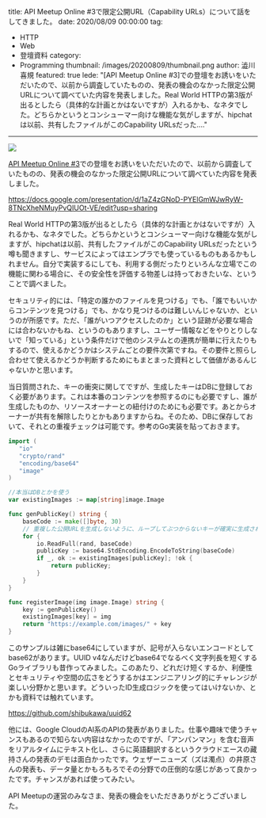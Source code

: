 title: API Meetup Online #3で限定公開URL（Capability URLs）について話をしてきました。
date: 2020/08/09 00:00:00
tag:
  - HTTP
  - Web
  - 登壇資料
category:
  - Programming
thumbnail: /images/20200809/thumbnail.png
author: 澁川喜規
featured: true
lede: "[API Meetup Online #3]での登壇をお誘いをいただいたので、以前から調査していたものの、発表の機会のなかった限定公開URLについて調べていた内容を発表しました。Real World HTTPの第3版が出るとしたら（具体的な計画とかはないですが）入れるかも、なネタでした。どちらかというとコンシューマー向けな機能な気がしますが、hipchatは以前、共有したファイルがこのCapability URLsだった...."
---

<img src="/images/20200809/93281_normal.png" class="img-middle-size">

[API Meetup Online #3](https://api-meetup.doorkeeper.jp/events/109648)での登壇をお誘いをいただいたので、以前から調査していたものの、発表の機会のなかった限定公開URLについて調べていた内容を発表しました。

https://docs.google.com/presentation/d/1aZ4zGNoD-PYElGmWJwRyW-8TNcXheNMuyPvQIUOt-VE/edit?usp=sharing

Real World HTTPの第3版が出るとしたら（具体的な計画とかはないですが）入れるかも、なネタでした。どちらかというとコンシューマー向けな機能な気がしますが、hipchatは以前、共有したファイルがこのCapability URLsだったという噂も聞きますし、サービスによってはエンプラでも使っているものもあるかもしれません。自分で実装するにしても、利用する側だったりといろんな立場でこの機能に関わる場合に、その安全性を評価する物差しは持っておきたいな、ということで調べました。

セキュリティ的には、「特定の誰かのファイルを見つける」でも、「誰でもいいからコンテンツを見つける」でも、かなり見つけるのは難しいんじゃないか、というのが所感です。ただ、「誰がいつアクセスしたのか」という証跡が必要な場合には合わないかもね、というのもありますし、ユーザー情報などをやりとりしないで「知っている」という条件だけで他のシステムとの連携が簡単に行えたりもするので、使えるかどうかはシステムごとの要件次第ですね。その要件と照らし合わせて使えるかどうか判断するためにもまとまった資料として価値があるんじゃないかと思います。

当日質問された、キーの衝突に関してですが、生成したキーはDBに登録しておく必要があります。これは本番のコンテンツを参照するのにも必要ですし、誰が生成したものか、リソースオーナーとの紐付けのためにも必要です。あとからオーナーが共有を解除したりとかもありますからね。そのため、DBに保存しておいて、それとの重複チェックは可能です。参考のGo実装を貼っておきます。

```go
import (
   "io"
   "crypto/rand"
   "encoding/base64"
   "image"
)

//本当はDBとかを使う
var existingImages := map[string]image.Image

func genPublicKey() string {
    baseCode := make([]byte, 30)
    // 重複した公開URLを生成しないように、ループしてぶつからないキーが確実に生成されるようにする
    for {
        io.ReadFull(rand, baseCode)
        publicKey := base64.StdEncoding.EncodeToString(baseCode)
        if _, ok := existingImages[publicKey]; !ok {
            return publicKey;        
        }
    }
}

func registerImage(img image.Image) string {
    key := genPublicKey()
    existingImages[key] = img
    return "https://example.com/images/" + key
}
```

このサンプルは雑にbase64にしていますが、記号が入らないエンコードとしてbase62があります。UUID v4なんだけどbase64でなるべく文字列長を短くするGoライブラリも昔作ってみました。このあたり、どれだけ短くするか、利便性とセキュリティや空間の広さをどうするかはエンジニアリング的にチャレンジが楽しい分野かと思います。どういったID生成ロジックを使ってはいけないか、とかも資料では触れています。

https://github.com/shibukawa/uuid62

他には、Google CloudのAI系のAPIの発表がありました。仕事や趣味で使うチャンスもあるので知らない内容はなかったのですが、「アンパンマン」を含む音声をリアルタイムにテキスト化し、さらに英語翻訳するというクラウドエースの藏持さんの発表のデモは面白かったです。ウェザーニューズ（ズは濁点）の井原さんの発表も、データ量とかもろもろでその分野での圧倒的な感じがあって良かったです。チャンスがあれば使ってみたい。

API Meetupの運営のみなさま、発表の機会をいただきありがとうございました。

